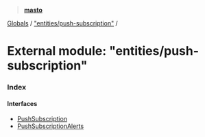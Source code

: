 > **[masto](../README.md)**

[Globals](../globals.md) / ["entities/push-subscription"](_entities_push_subscription_.md) /

# External module: "entities/push-subscription"

### Index

#### Interfaces

* [PushSubscription](../interfaces/_entities_push_subscription_.pushsubscription.md)
* [PushSubscriptionAlerts](../interfaces/_entities_push_subscription_.pushsubscriptionalerts.md)